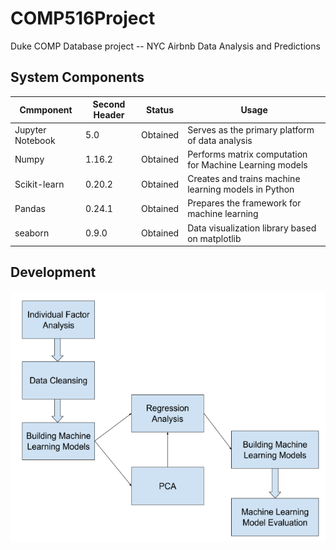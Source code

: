 # COMP516Project

Duke COMP Database project -- NYC Airbnb Data Analysis and Predictions


## System Components
| Cmmponent     | Second Header | Status | Usage |
| ------------- | ------------- | ------------- | ------------- |
| Jupyter Notebook  | 5.0  | Obtained |Serves as the primary platform of data analysis |
| Numpy  | 1.16.2  | Obtained |Performs matrix computation for Machine Learning models |
| Scikit-learn  | 0.20.2  | Obtained | Creates and trains machine learning models in Python |
| Pandas  | 0.24.1  | Obtained | Prepares the framework for machine learning |
| seaborn  | 0.9.0  | Obtained | Data visualization library based on matplotlib |

## Development
<!-- ![Development Pipeline](https://github.com/wma8/COMP516Project/blob/master/related%20material/Pipeline.PNG | width=100) -->

<img src="https://github.com/wma8/COMP516Project/blob/master/related%20material/Pipeline.PNG" width="550" height="400" />
